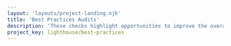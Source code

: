 ```yaml
---
layout: 'layouts/project-landing.njk'
title: 'Best Practices Audits'
description: 'These checks highlight opportunities to improve the overall code health of your web app.'
project_key: lighthouse/best-practices
---
```

